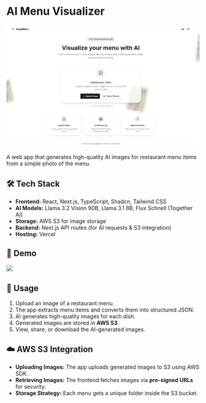 # AI Menu Visualizer

<img src="./public/image.png">

A web app that generates high-quality AI images for restaurant menu items from a simple photo of the menu.

## 🛠 Tech Stack

-   **Frontend:** React, Next.js, TypeScript, Shadcn, Tailwind CSS
-   **AI Models:** Llama 3.2 Vision 90B, Llama 3.1 8B, Flux Schnell (Together AI)
-   **Storage:** AWS S3 for image storage
-   **Backend:** Next.js API routes (for AI requests & S3 integration)
-   **Hosting:** Vercel

## 📸 Demo

<img src="./public/screenshot.png">

## 📜 Usage

1. Upload an image of a restaurant menu.
2. The app extracts menu items and converts them into structured JSON.
3. AI generates high-quality images for each dish.
4. Generated images are stored in **AWS S3**.
5. View, share, or download the AI-generated images.

## ☁️ AWS S3 Integration

-   **Uploading Images:** The app uploads generated images to S3 using AWS SDK.
-   **Retrieving Images:** The frontend fetches images via **pre-signed URLs** for security.
-   **Storage Strategy:** Each menu gets a unique folder inside the S3 bucket.
